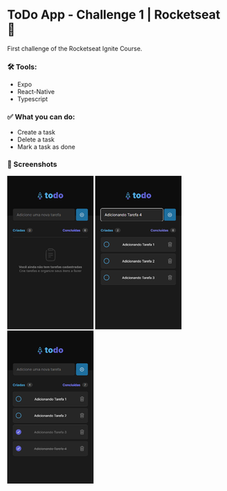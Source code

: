 # ToDo App - Challenge 1 | Rocketseat :rocket:

First challenge of the Rocketseat Ignite Course.

### :hammer_and_wrench: Tools:

- Expo
- React-Native
- Typescript

### :white_check_mark: What you can do:

- Create a task
- Delete a task
- Mark a task as done

### :iphone: Screenshots

<p>
    <img src="./src/assets/screenshots/noTasks.png" alt="noTasks" width="200"/>
    <img src="./src/assets/screenshots/addTask.png" alt="addTask" width="200"/>
    <img src="./src/assets/screenshots/taskDone.png" alt="taskDone" width="200"/>
</p>
